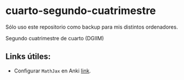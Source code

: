 # cuarto-segundo-cuatrimestre

Sólo uso este repositorio como backup para mis distintos ordenadores.

Segundo cuatrimestre de cuarto (DGIIM)

## Links útiles:

- Configurar `MathJax` en Anki [link](https://niklaskorz.de/2017/06/studying-mathematics-with-anki-and-mathjax.html).
